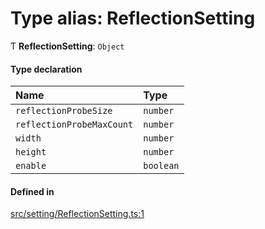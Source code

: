 # Type alias: ReflectionSetting

Ƭ **ReflectionSetting**: `Object`

#### Type declaration

| Name | Type |
| :------ | :------ |
| `reflectionProbeSize` | `number` |
| `reflectionProbeMaxCount` | `number` |
| `width` | `number` |
| `height` | `number` |
| `enable` | `boolean` |

#### Defined in

[src/setting/ReflectionSetting.ts:1](https://github.com/Orillusion/orillusion/blob/main/src/setting/ReflectionSetting.ts#L1)
